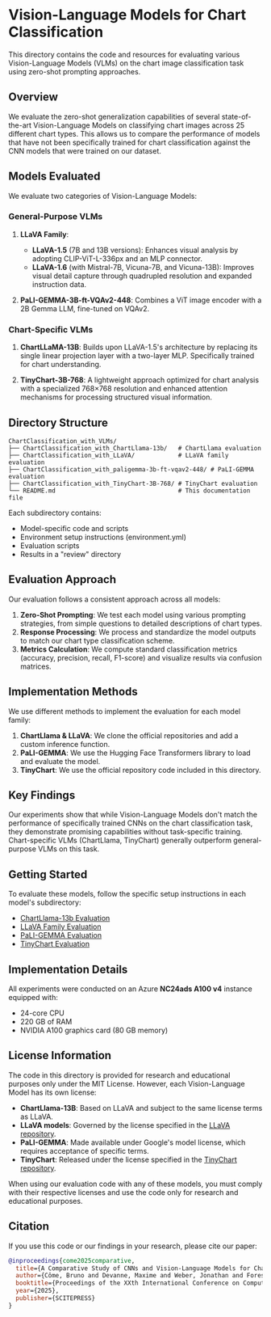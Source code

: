 # Vision-Language Models for Chart Classification

This directory contains the code and resources for evaluating various Vision-Language Models (VLMs) on the chart image classification task using zero-shot prompting approaches.

## Overview

We evaluate the zero-shot generalization capabilities of several state-of-the-art Vision-Language Models on classifying chart images across 25 different chart types. This allows us to compare the performance of models that have not been specifically trained for chart classification against the CNN models that were trained on our dataset.

## Models Evaluated

We evaluate two categories of Vision-Language Models:

### General-Purpose VLMs

1. **LLaVA Family**:
   - **LLaVA-1.5** (7B and 13B versions): Enhances visual analysis by adopting CLIP-ViT-L-336px and an MLP connector.
   - **LLaVA-1.6** (with Mistral-7B, Vicuna-7B, and Vicuna-13B): Improves visual detail capture through quadrupled resolution and expanded instruction data.

2. **PaLI-GEMMA-3B-ft-VQAv2-448**: Combines a ViT image encoder with a 2B Gemma LLM, fine-tuned on VQAv2.

### Chart-Specific VLMs

1. **ChartLLaMA-13B**: Builds upon LLaVA-1.5's architecture by replacing its single linear projection layer with a two-layer MLP. Specifically trained for chart understanding.

2. **TinyChart-3B-768**: A lightweight approach optimized for chart analysis with a specialized 768×768 resolution and enhanced attention mechanisms for processing structured visual information.

## Directory Structure

```
ChartClassification_with_VLMs/
├── ChartClassification_with_ChartLlama-13b/   # ChartLlama evaluation
├── ChartClassification_with_LLaVA/            # LLaVA family evaluation
├── ChartClassification_with_paligemma-3b-ft-vqav2-448/ # PaLI-GEMMA evaluation
├── ChartClassification_with_TinyChart-3B-768/ # TinyChart evaluation
└── README.md                                  # This documentation file
```

Each subdirectory contains:
- Model-specific code and scripts
- Environment setup instructions (environment.yml)
- Evaluation scripts
- Results in a "review" directory

## Evaluation Approach

Our evaluation follows a consistent approach across all models:

1. **Zero-Shot Prompting**: We test each model using various prompting strategies, from simple questions to detailed descriptions of chart types.
2. **Response Processing**: We process and standardize the model outputs to match our chart type classification scheme.
3. **Metrics Calculation**: We compute standard classification metrics (accuracy, precision, recall, F1-score) and visualize results via confusion matrices.

## Implementation Methods

We use different methods to implement the evaluation for each model family:

1. **ChartLlama & LLaVA**: We clone the official repositories and add a custom inference function.
2. **PaLI-GEMMA**: We use the Hugging Face Transformers library to load and evaluate the model.
3. **TinyChart**: We use the official repository code included in this directory.

## Key Findings

Our experiments show that while Vision-Language Models don't match the performance of specifically trained CNNs on the chart classification task, they demonstrate promising capabilities without task-specific training. Chart-specific VLMs (ChartLlama, TinyChart) generally outperform general-purpose VLMs on this task.

## Getting Started

To evaluate these models, follow the specific setup instructions in each model's subdirectory:

- [ChartLlama-13b Evaluation](./ChartClassification_with_ChartLlama-13b/README.md)
- [LLaVA Family Evaluation](./ChartClassification_with_LLaVA/README.md)
- [PaLI-GEMMA Evaluation](./ChartClassification_with_paligemma-3b-ft-vqav2-448/README.md)
- [TinyChart Evaluation](./ChartClassification_with_TinyChart-3B-768/README.md)

## Implementation Details

All experiments were conducted on an Azure **NC24ads A100 v4** instance equipped with:
- 24-core CPU
- 220 GB of RAM
- NVIDIA A100 graphics card (80 GB memory)

## License Information

The code in this directory is provided for research and educational purposes only under the MIT License. However, each Vision-Language Model has its own license:

- **ChartLlama-13B**: Based on LLaVA and subject to the same license terms as LLaVA.
- **LLaVA models**: Governed by the license specified in the [LLaVA repository](https://github.com/haotian-liu/LLaVA).
- **PaLI-GEMMA**: Made available under Google's model license, which requires acceptance of specific terms.
- **TinyChart**: Released under the license specified in the [TinyChart repository](https://github.com/X-PLUG/mPLUG-DocOwl/tree/main/TinyChart).

When using our evaluation code with any of these models, you must comply with their respective licenses and use the code only for research and educational purposes.

## Citation

If you use this code or our findings in your research, please cite our paper:

```bibtex
@inproceedings{come2025comparative,
  title={A Comparative Study of CNNs and Vision-Language Models for Chart Image Classification},
  author={Côme, Bruno and Devanne, Maxime and Weber, Jonathan and Forestier, Germain},
  booktitle={Proceedings of the XXth International Conference on Computer Vision Theory and Applications},
  year={2025},
  publisher={SCITEPRESS}
}
```
